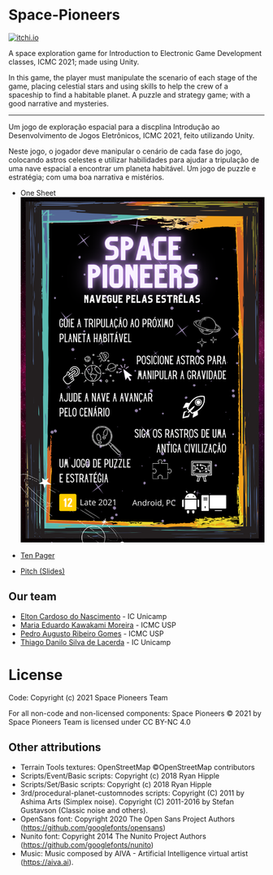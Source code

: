 # Space-Pioneers

[![itchi.io](https://img.shields.io/badge/Itch.io-FA5C5C?style=for-the-badge&logo=itchdotio&logoColor=white)](https://madukawakami.itch.io/space-pioneers)

A space exploration game for Introduction to Electronic Game Development classes, ICMC 2021; made using Unity.

In this game, the player must manipulate the scenario of each stage of the game, placing celestial stars and using skills to help the crew of a spaceship to find a habitable planet. A puzzle and strategy game; with a good narrative and mysteries.

---

Um jogo de exploração espacial para a discplina Introdução ao Desenvolvimento de Jogos Eletrônicos, ICMC 2021, feito utilizando Unity.

Neste jogo, o jogador deve manipular o cenário de cada fase do jogo, colocando astros celestes e utilizar habilidades para ajudar a tripulação de uma nave espacial a encontrar um planeta habitável. Um jogo de puzzle e estratégia; com uma boa narrativa e mistérios.

- One Sheet
![One-sheet](Docs/One%20sheet.png)

- [Ten Pager](Docs/Ten%20Pager.pdf)
- [Pitch (Slides)](Docs/Apresentação%20Pitch.pdf)

## Our team

- [Elton Cardoso do Nascimento](https://github.com/EltonCN) - IC Unicamp
- [Maria Eduardo Kawakami Moreira](https://github.com/madukm) - ICMC USP
- [Pedro Augusto Ribeiro Gomes](https://github.com/pedroaurgomes) - ICMC USP
- [Thiago Danilo Silva de Lacerda](https://github.com/ThiagoDSL) - IC Unicamp

# License

Code: Copyright (c) 2021 Space Pioneers Team

For all non-code and non-licensed components: Space Pioneers © 2021 by Space Pioneers Team is licensed under CC BY-NC 4.0

## Other attributions
- Terrain Tools textures: OpenStreetMap ©OpenStreetMap contributors
- Scripts/Event/Basic scripts: Copyright (c) 2018 Ryan Hipple
- Scripts/Set/Basic scripts: Copyright (c) 2018 Ryan Hipple
- 3rd/procedural-planet-customnodes scripts: Copyright (C) 2011 by Ashima Arts (Simplex noise). Copyright (C) 2011-2016 by Stefan Gustavson (Classic noise and others).
- OpenSans font: Copyright 2020 The Open Sans Project Authors (https://github.com/googlefonts/opensans)
- Nunito font: Copyright 2014 The Nunito Project Authors (https://github.com/googlefonts/nunito)
- Music: Music composed by AIVA - Artificial Intelligence virtual artist (https://aiva.ai).
